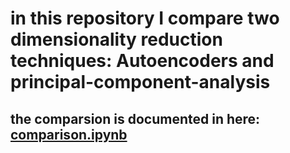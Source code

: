 # in this repository I compare two dimensionality reduction techniques: Autoencoders and principal-component-analysis

## the comparsion is documented in here: [comparison.ipynb]()